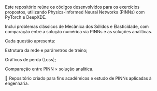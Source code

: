 Este repositório reúne os códigos desenvolvidos para os exercícios propostos, utilizando Physics-Informed Neural Networks (PINNs) com PyTorch e DeepXDE.

Inclui problemas clássicos de Mecânica dos Sólidos e Elasticidade, com comparação entre a solução numérica via PINNs e as soluções analíticas.

Cada questão apresenta:

Estrutura da rede e parâmetros de treino;

Gráficos de perda (Loss);

Comparação entre PINN × solução analítica.

📌 Repositório criado para fins acadêmicos e estudo de PINNs aplicadas à engenharia.
